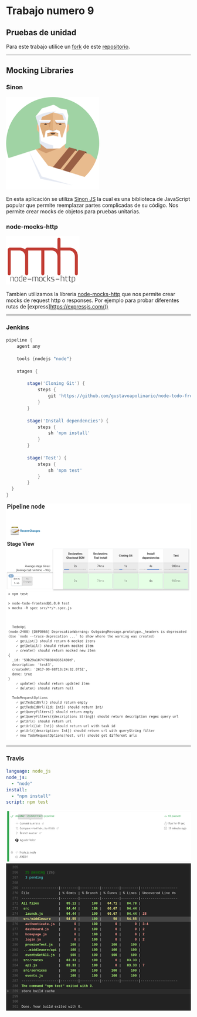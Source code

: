 # Trabajo numero 9
## Pruebas de unidad

Para este trabajo utilice un [fork](https://github.com/AgusVelez5/js-unit-testing-examples) de este [repositorio](https://github.com/MarcL/js-unit-testing-examples).

- - -

## Mocking Libraries

### Sinon 

![Sinon](./images/sinon.png)

En esta aplicación se utiliza [Sinon JS](https://sinonjs.org/) la cual es una biblioteca de JavaScript popular que permite reemplazar partes complicadas de su código. Nos permite crear mocks de objetos para pruebas unitarias.

### node-mocks-http

![nmh](./images/nmh.png)

Tambien utilizamos la libreria [node-mocks-http](https://www.npmjs.com/package/node-mocks-http) que nos permite crear mocks de request http o responses. Por ejemplo para probar diferentes rutas de [express]https://expressjs.com/()

- - -

### Jenkins

~~~groovy
pipeline {
    agent any

    tools {nodejs "node"}

    stages {

        stage('Cloning Git') {
            steps {
                git 'https://github.com/gustavoapolinario/node-todo-frontend'
            }
        }

        stage('Install dependencies') {
            steps {
                sh 'npm install'
            }
        }

        stage('Test') {
            steps {
                sh 'npm test'
            }
        }
  }
}
~~~

![Jenkins](./images/jenkins_node.png)
![Jenkins test](./images/jenkins_test.png)

- - -

### Travis

~~~yaml
language: node_js
node_js:
  - "node"
install:
  - "npm install"
script: npm test
~~~

![Travis](./images/travis_node.png)
![Travis test](./images/travis_test.png)